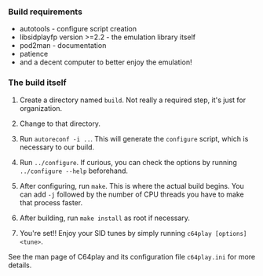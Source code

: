 ### Build requirements

- autotools - configure script creation
- libsidplayfp version >=2.2 - the emulation library itself
- pod2man - documentation
- patience
- and a decent computer to better enjoy the emulation!

### The build itself

1. Create a directory named `build`. Not really a required step, it's just
for organization.

2. Change to that directory.

3. Run `autoreconf -i ..`. This will generate the `configure` script,
which is necessary to our build.

4. Run `../configure`. If curious, you can check the options by running
`../configure --help` beforehand.

5. After configuring, run `make`. This is where the actual build begins.
You can add `-j` followed by the number of CPU threads you have to make that
process faster.

6. After building, run `make install` as root if necessary.

7. You're set!! Enjoy your SID tunes by simply running `c64play [options] <tune>`.

See the man page of C64play and its configuration file `c64play.ini` for
more details.
